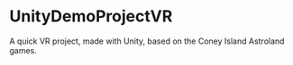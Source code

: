 # UnityDemoProjectVR
A quick VR project, made with Unity, based on the Coney Island Astroland games.
